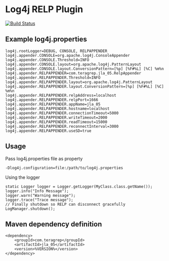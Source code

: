 # Log4j RELP Plugin
[![Build Status](https://scan.coverity.com/projects/23199/badge.svg)](https://scan.coverity.com/projects/jla_05)

## Example log4j.properties

```
log4j.rootLogger=DEBUG, CONSOLE, RELPAPPENDER
log4j.appender.CONSOLE=org.apache.log4j.ConsoleAppender
log4j.appender.CONSOLE.Threshold=INFO
log4j.appender.CONSOLE.layout=org.apache.log4j.PatternLayout
log4j.appender.CONSOLE.layout.ConversionPattern=[%p] [%F#%L] [%C] %m%n
log4j.appender.RELPAPPENDER=com.teragrep.jla_05.RelpAppender
log4j.appender.RELPAPPENDER.Threshold=INFO
log4j.appender.RELPAPPENDER.layout=org.apache.log4j.PatternLayout
log4j.appender.RELPAPPENDER.layout.ConversionPattern=[%p] [%F#%L] [%C] %m%n
log4j.appender.RELPAPPENDER.relpAddress=localhost
log4j.appender.RELPAPPENDER.relpPort=1666
log4j.appender.RELPAPPENDER.appName=jla_05
log4j.appender.RELPAPPENDER.hostname=localhost
log4j.appender.RELPAPPENDER.connectionTimeout=5000
log4j.appender.RELPAPPENDER.writeTimeout=2000
log4j.appender.RELPAPPENDER.readTimeout=15000
log4j.appender.RELPAPPENDER.reconnectInterval=3000
log4j.appender.RELPAPPENDER.useSD=true
```


## Usage

Pass log4j.properties file as property

```
-Dlog4j.configuration=file:/path/to/log4j.properties
```

Using the logger

```
static Logger logger = Logger.getLogger(MyClass.class.getName());
logger.info("Info Message");
logger.warn("Warning message");
logger.trace("Trace message");
// Finally shutdown so RELP can disconnect gracefully
LogManager.shutdown();
```

## Maven dependency definition

```
<dependency>
    <groupId>com.teragrep</groupId>
    <artifactId>jla_05</artifactId>
    <version>%VERSION%</version>
</dependency>
```
